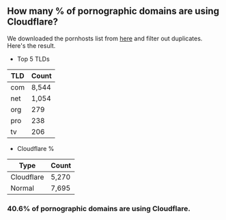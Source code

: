 ## How many % of pornographic domains are using Cloudflare?


We downloaded the pornhosts list from [here](https://mypdns.org/my-privacy-dns/porn-records) and filter out duplicates.
Here's the result.


[//]: # (start replacement)


- Top 5 TLDs

| TLD | Count |
| --- | --- |
| com | 8,544 |
| net | 1,054 |
| org | 279 |
| pro | 238 |
| tv | 206 |


- Cloudflare %

| Type | Count |
| --- | --- |
| Cloudflare | 5,270 |
| Normal | 7,695 |


### 40.6% of pornographic domains are using Cloudflare.